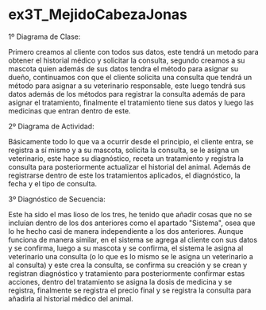 # ex3T_MejidoCabezaJonas
1º Diagrama de Clase:

Primero creamos al cliente con todos sus datos, este tendrá un metodo para obtener el historial médico y solicitar la consulta, segundo creamos a su mascota quien además de sus datos tendra el método para asignar su dueño, continuamos con que el cliente solicita una consulta que tendrá un método para asignar a su veterinario responsable, este luego tendrá sus datos además de los métodos para registrar la consulta además de para asignar el tratamiento, finalmente el tratamiento tiene sus datos y luego las medicinas que entran dentro de este.

2º Diagrama de Actividad:

Básicamente todo lo que va a ocurrir desde el principio, el cliente entra, se registra a sí mismo y a su mascota, solicita la consulta, se le asigna un veterinario, este hace su diagnóstico, receta un tratamiento y registra la consulta para posteriormente actualizar el historial del animal. Además de registrarse dentro de este los tratamientos aplicados, el diagnóstico, la fecha y el tipo de consulta.

3º Diagnóstico de Secuencia:

Este ha sido el mas lioso de los tres, he tenido que añadir cosas que no se incluían dentro de los dos anteriores como el apartado "Sistema", osea que lo he hecho casi de manera independiente a los dos anteriores. Aunque funciona de manera similar, en el sistema se agrega al cliente con sus datos y se confirma, luego a su mascota y se confirma, el sistema le asigna al veterinario una consulta (o lo que es lo mismo se le asigna un veterinario a al consulta) y este crea la consulta, se confirma su creación y se crean y registran diagnóstico y tratamiento para posteriormente confirmar estas acciones,  dentro del tratamiento se asigna la dosis de medicina y se registra, finalmente se registra el precio final y se registra la consulta para añadirla al historial médico del animal.
